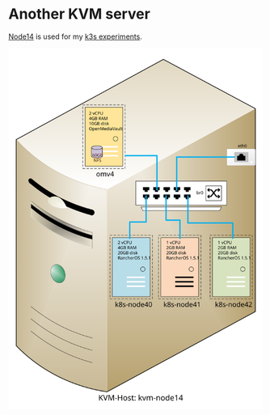 # Another KVM server

[Node14](https://github.com/pagong/k8s-ha-nfs/tree/master/kvm-nodes/node14) is used for my [k3s experiments](https://github.com/pagong/k3s-experiments).

![Node14](https://github.com/pagong/k3s-experiments/blob/master/media/KVM-for-k8s-05.svg)
